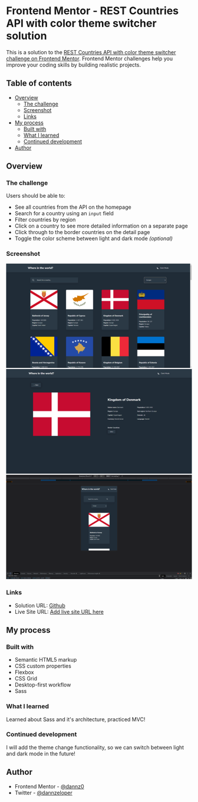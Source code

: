 # Frontend Mentor - REST Countries API with color theme switcher solution

This is a solution to the [REST Countries API with color theme switcher challenge on Frontend Mentor](https://www.frontendmentor.io/challenges/rest-countries-api-with-color-theme-switcher-5cacc469fec04111f7b848ca). Frontend Mentor challenges help you improve your coding skills by building realistic projects.

## Table of contents

- [Overview](#overview)
  - [The challenge](#the-challenge)
  - [Screenshot](#screenshot)
  - [Links](#links)
- [My process](#my-process)
  - [Built with](#built-with)
  - [What I learned](#what-i-learned)
  - [Continued development](#continued-development)
- [Author](#author)

## Overview

### The challenge

Users should be able to:

- See all countries from the API on the homepage
- Search for a country using an `input` field
- Filter countries by region
- Click on a country to see more detailed information on a separate page
- Click through to the border countries on the detail page
- Toggle the color scheme between light and dark mode _(optional)_

### Screenshot

![Main page](images/sc1.png)
![Details](images/sc2.png)
![Phone](images/sc3.png)

### Links

- Solution URL: [Github](https://github.com/dannz0/RestAPI-Countries)
- Live Site URL: [Add live site URL here](https://your-live-site-url.com)

## My process

### Built with

- Semantic HTML5 markup
- CSS custom properties
- Flexbox
- CSS Grid
- Desktop-first workflow
- Sass

### What I learned

Learned about Sass and it's architecture, practiced MVC!

### Continued development

I will add the theme change functionality, so we can switch between light and dark mode in the future!

## Author

- Frontend Mentor - [@dannz0](https://www.frontendmentor.io/profile/dannz0)
- Twitter - [@dannzeloper](https://www.twitter.com/dannzeloper)
